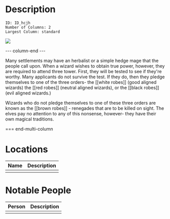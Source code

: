 # Description

```start-multi-column
ID: ID_hcjh
Number of Columns: 2
Largest Column: standard
```

![](https://s3.amazonaws.com/files.d20.io/images/267305944/eD-kI3AMJtkkWwPhJtBK7w/med.jpg?1643233479)

--- column-end ---

Many settlements may have an herbalist or a simple hedge mage that the people call upon. When a wizard wishes to obtain true power, however, they are required to attend three tower. First, they will be tested to see if they're worthy. Many applicants do not survive the test. If they do, then they pledge themselves to one of the three orders- the [[white robes]] (good aligned wizards) the [[red robes]] (neutral aligned wizards), or the [[black robes]] (evil aligned wizards.)

Wizards who do not pledge themselves to one of these three orders are known as the [[brown robes]] - renegades that are to be killed on sight. The elves pay no attention to any of this nonsense, however- they have their own magical traditions.


=== end-multi-column

# Locations
| Name | Description |
| ---- | ----------- |
|      |             |

# Notable People
| Person | Description |
| ------ | ----------- |
|        |             |